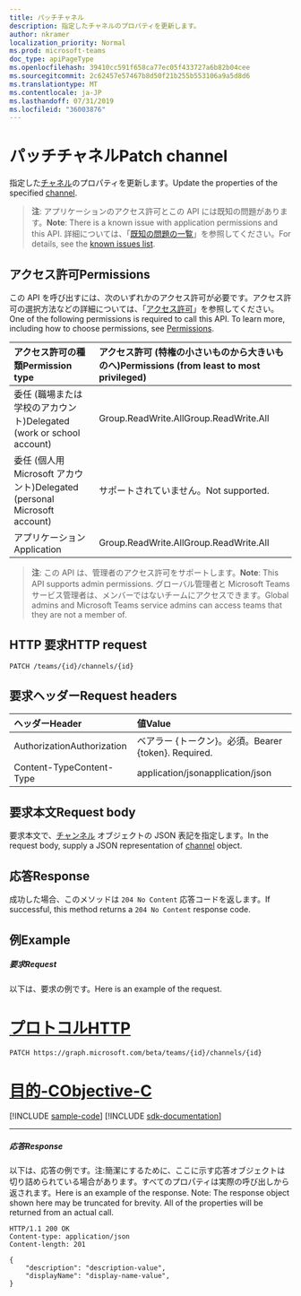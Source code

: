 ```yaml
---
title: パッチチャネル
description: 指定したチャネルのプロパティを更新します。
author: nkramer
localization_priority: Normal
ms.prod: microsoft-teams
doc_type: apiPageType
ms.openlocfilehash: 39410cc591f658ca77ec05f433727a6b82b04cee
ms.sourcegitcommit: 2c62457e57467b8d50f21b255b553106a9a5d8d6
ms.translationtype: MT
ms.contentlocale: ja-JP
ms.lasthandoff: 07/31/2019
ms.locfileid: "36003876"
---
```

# <a name="patch-channel"></a><span data-ttu-id="2eeba-103">パッチチャネル</span><span class="sxs-lookup"><span data-stu-id="2eeba-103">Patch channel</span></span>



<span data-ttu-id="2eeba-104">指定した[チャネル](../resources/channel.md)のプロパティを更新します。</span><span class="sxs-lookup"><span data-stu-id="2eeba-104">Update the properties of the specified [channel](../resources/channel.md).</span></span>

> <span data-ttu-id="2eeba-105">**注**: アプリケーションのアクセス許可とこの API には既知の問題があります。</span><span class="sxs-lookup"><span data-stu-id="2eeba-105">**Note**: There is a known issue with application permissions and this API.</span></span> <span data-ttu-id="2eeba-106">詳細については、「[既知の問題の一覧](/graph/known-issues#application-permissions)」を参照してください。</span><span class="sxs-lookup"><span data-stu-id="2eeba-106">For details, see the [known issues list](/graph/known-issues#application-permissions).</span></span>

## <a name="permissions"></a><span data-ttu-id="2eeba-107">アクセス許可</span><span class="sxs-lookup"><span data-stu-id="2eeba-107">Permissions</span></span>
<span data-ttu-id="2eeba-p102">この API を呼び出すには、次のいずれかのアクセス許可が必要です。アクセス許可の選択方法などの詳細については、「[アクセス許可](/graph/permissions-reference)」を参照してください。</span><span class="sxs-lookup"><span data-stu-id="2eeba-p102">One of the following permissions is required to call this API. To learn more, including how to choose permissions, see [Permissions](/graph/permissions-reference).</span></span>

|<span data-ttu-id="2eeba-110">アクセス許可の種類</span><span class="sxs-lookup"><span data-stu-id="2eeba-110">Permission type</span></span>      | <span data-ttu-id="2eeba-111">アクセス許可 (特権の小さいものから大きいものへ)</span><span class="sxs-lookup"><span data-stu-id="2eeba-111">Permissions (from least to most privileged)</span></span>              |
|:--------------------|:---------------------------------------------------------|
|<span data-ttu-id="2eeba-112">委任 (職場または学校のアカウント)</span><span class="sxs-lookup"><span data-stu-id="2eeba-112">Delegated (work or school account)</span></span> | <span data-ttu-id="2eeba-113">Group.ReadWrite.All</span><span class="sxs-lookup"><span data-stu-id="2eeba-113">Group.ReadWrite.All</span></span>    |
|<span data-ttu-id="2eeba-114">委任 (個人用 Microsoft アカウント)</span><span class="sxs-lookup"><span data-stu-id="2eeba-114">Delegated (personal Microsoft account)</span></span> | <span data-ttu-id="2eeba-115">サポートされていません。</span><span class="sxs-lookup"><span data-stu-id="2eeba-115">Not supported.</span></span>    |
|<span data-ttu-id="2eeba-116">アプリケーション</span><span class="sxs-lookup"><span data-stu-id="2eeba-116">Application</span></span> | <span data-ttu-id="2eeba-117">Group.ReadWrite.All</span><span class="sxs-lookup"><span data-stu-id="2eeba-117">Group.ReadWrite.All</span></span> |

> <span data-ttu-id="2eeba-118">**注**: この API は、管理者のアクセス許可をサポートします。</span><span class="sxs-lookup"><span data-stu-id="2eeba-118">**Note**: This API supports admin permissions.</span></span> <span data-ttu-id="2eeba-119">グローバル管理者と Microsoft Teams サービス管理者は、メンバーではないチームにアクセスできます。</span><span class="sxs-lookup"><span data-stu-id="2eeba-119">Global admins and Microsoft Teams service admins can access teams that they are not a member of.</span></span>

## <a name="http-request"></a><span data-ttu-id="2eeba-120">HTTP 要求</span><span class="sxs-lookup"><span data-stu-id="2eeba-120">HTTP request</span></span>
<!-- { "blockType": "ignored" } -->
```http
PATCH /teams/{id}/channels/{id}
```
## <a name="request-headers"></a><span data-ttu-id="2eeba-121">要求ヘッダー</span><span class="sxs-lookup"><span data-stu-id="2eeba-121">Request headers</span></span>
| <span data-ttu-id="2eeba-122">ヘッダー</span><span class="sxs-lookup"><span data-stu-id="2eeba-122">Header</span></span>       | <span data-ttu-id="2eeba-123">値</span><span class="sxs-lookup"><span data-stu-id="2eeba-123">Value</span></span> |
|:---------------|:--------|
| <span data-ttu-id="2eeba-124">Authorization</span><span class="sxs-lookup"><span data-stu-id="2eeba-124">Authorization</span></span>  | <span data-ttu-id="2eeba-p104">ベアラー {トークン}。必須。</span><span class="sxs-lookup"><span data-stu-id="2eeba-p104">Bearer {token}. Required.</span></span>  |
| <span data-ttu-id="2eeba-127">Content-Type</span><span class="sxs-lookup"><span data-stu-id="2eeba-127">Content-Type</span></span>  | <span data-ttu-id="2eeba-128">application/json</span><span class="sxs-lookup"><span data-stu-id="2eeba-128">application/json</span></span>  |

## <a name="request-body"></a><span data-ttu-id="2eeba-129">要求本文</span><span class="sxs-lookup"><span data-stu-id="2eeba-129">Request body</span></span>
<span data-ttu-id="2eeba-130">要求本文で、[チャンネル](../resources/channel.md) オブジェクトの JSON 表記を指定します。</span><span class="sxs-lookup"><span data-stu-id="2eeba-130">In the request body, supply a JSON representation of [channel](../resources/channel.md) object.</span></span>

## <a name="response"></a><span data-ttu-id="2eeba-131">応答</span><span class="sxs-lookup"><span data-stu-id="2eeba-131">Response</span></span>

<span data-ttu-id="2eeba-132">成功した場合、このメソッドは `204 No Content` 応答コードを返します。</span><span class="sxs-lookup"><span data-stu-id="2eeba-132">If successful, this method returns a `204 No Content` response code.</span></span>

## <a name="example"></a><span data-ttu-id="2eeba-133">例</span><span class="sxs-lookup"><span data-stu-id="2eeba-133">Example</span></span>
##### <a name="request"></a><span data-ttu-id="2eeba-134">要求</span><span class="sxs-lookup"><span data-stu-id="2eeba-134">Request</span></span>
<span data-ttu-id="2eeba-135">以下は、要求の例です。</span><span class="sxs-lookup"><span data-stu-id="2eeba-135">Here is an example of the request.</span></span>

# <a name="httptabhttp"></a>[<span data-ttu-id="2eeba-136">プロトコル</span><span class="sxs-lookup"><span data-stu-id="2eeba-136">HTTP</span></span>](#tab/http)
<!-- {
  "blockType": "request",
  "name": "patch_channel"
}-->
```http
PATCH https://graph.microsoft.com/beta/teams/{id}/channels/{id}
```
# <a name="objective-ctabobjc"></a>[<span data-ttu-id="2eeba-137">目的-C</span><span class="sxs-lookup"><span data-stu-id="2eeba-137">Objective-C</span></span>](#tab/objc)
[!INCLUDE [sample-code](../includes/snippets/objc/patch-channel-objc-snippets.md)]
[!INCLUDE [sdk-documentation](../includes/snippets/snippets-sdk-documentation-link.md)]

---

##### <a name="response"></a><span data-ttu-id="2eeba-138">応答</span><span class="sxs-lookup"><span data-stu-id="2eeba-138">Response</span></span>
<span data-ttu-id="2eeba-p105">以下は、応答の例です。注:簡潔にするために、ここに示す応答オブジェクトは切り詰められている場合があります。すべてのプロパティは実際の呼び出しから返されます。</span><span class="sxs-lookup"><span data-stu-id="2eeba-p105">Here is an example of the response. Note: The response object shown here may be truncated for brevity. All of the properties will be returned from an actual call.</span></span>
<!-- {
  "blockType": "response",
  "truncated": true,
  "@odata.type": "microsoft.graph.channel"
} -->
```http
HTTP/1.1 200 OK
Content-type: application/json
Content-length: 201

{
    "description": "description-value",
    "displayName": "display-name-value",
}
```

<!-- uuid: 8fcb5dbc-d5aa-4681-8e31-b001d5168d79
2015-10-25 14:57:30 UTC -->
<!-- {
  "type": "#page.annotation",
  "description": "Patch channel",
  "keywords": "",
  "section": "documentation",
  "tocPath": "",
  "suppressions": [
  ]
}-->
